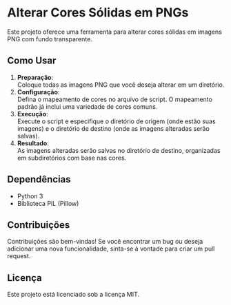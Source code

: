 <h1>Alterar Cores Sólidas em PNGs</h1>

<p>Este projeto oferece uma ferramenta para alterar cores sólidas em imagens PNG com fundo transparente.</p>

<h2>Como Usar</h2>

<ol>
    <li><strong>Preparação</strong>:<br>Coloque todas as imagens PNG que você deseja alterar em um diretório.</li>
    <li><strong>Configuração</strong>:<br>Defina o mapeamento de cores no arquivo de script. O mapeamento padrão já inclui uma variedade de cores comuns.</li>
    <li><strong>Execução</strong>:<br>Execute o script e especifique o diretório de origem (onde estão suas imagens) e o diretório de destino (onde as imagens alteradas serão salvas).</li>
    <li><strong>Resultado</strong>:<br>As imagens alteradas serão salvas no diretório de destino, organizadas em subdiretórios com base nas cores.</li>
</ol>

<h2>Dependências</h2>

<ul>
    <li>Python 3</li>
    <li>Biblioteca PIL (Pillow)</li>
</ul>

<h2>Contribuições</h2>

<p>Contribuições são bem-vindas! Se você encontrar um bug ou deseja adicionar uma nova funcionalidade, sinta-se à vontade para criar um pull request.</p>

<h2>Licença</h2>

<p>Este projeto está licenciado sob a licença MIT.</p>